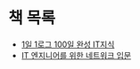 # 책 목록
- [1일 1로그 100일 완성 IT지식](1일%201로그%20100일%20완성%20IT지식/README.md)
- [IT 엔지니어를 위한 네트워크 입문](books/IT%20엔지니어를%20위한%20네트워크%20입문/README.md)